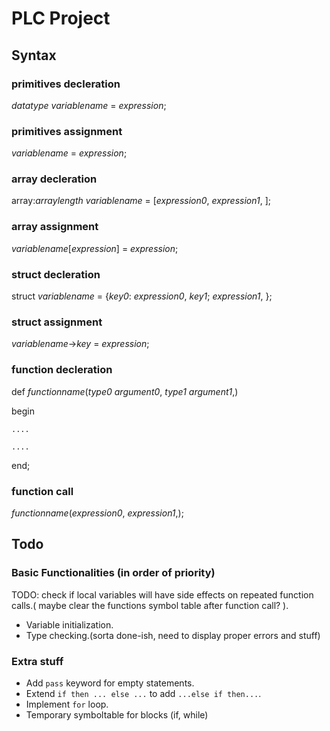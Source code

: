 # PLC Project
## Syntax

### primitives decleration
_datatype_ _variablename_ = _expression_;
### primitives assignment
_variablename_ = _expression_;

### array decleration
array:_arraylength_ _variablename_ = [_expression0_, _expression1_, ];
### array assignment
_variablename_[_expression_] = _expression_;

### struct decleration
struct _variablename_ = {_key0_: _expression0_, _key1_; _expression1_, };
### struct assignment
_variablename_->_key_ =  _expression_;

### function decleration
def _functionname_(_type0_ _argument0_, _type1_ _argument1_,)

begin

    ....

    ....

end; 

### function call
_functionname_(_expression0_, _expression1_,);

## Todo
### Basic Functionalities (in order of priority)
TODO: check if local variables will have side effects on repeated function calls.( maybe clear the functions symbol table after function call? ).
- Variable initialization.
- Type checking.(sorta done-ish, need to display proper errors and stuff)

### Extra stuff
- Add ```pass``` keyword for empty statements.
- Extend ```if then ... else ...``` to add ```...else if then...```.
- Implement ```for``` loop.
- Temporary symboltable for blocks (if, while)

